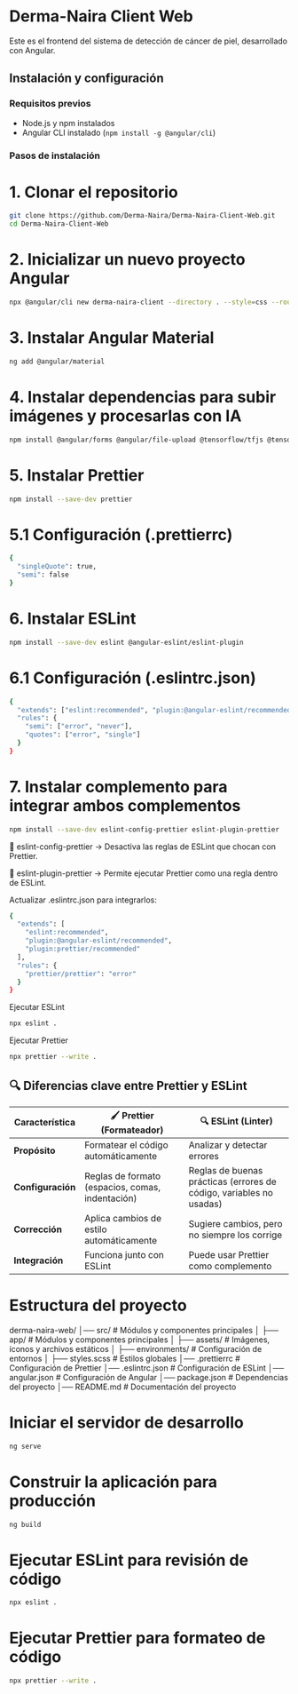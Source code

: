 # Derma-Naira Client Web

Este es el frontend del sistema de detección de cáncer de piel, desarrollado con Angular.

## Instalación y configuración

### **Requisitos previos**
- Node.js y npm instalados
- Angular CLI instalado (`npm install -g @angular/cli`)

### **Pasos de instalación**

# 1. Clonar el repositorio
```bash
git clone https://github.com/Derma-Naira/Derma-Naira-Client-Web.git
cd Derma-Naira-Client-Web
```

# 2. Inicializar un nuevo proyecto Angular
```bash
npx @angular/cli new derma-naira-client --directory . --style=css --routing
```
# 3. Instalar Angular Material
```bash
ng add @angular/material
```
# 4. Instalar dependencias para subir imágenes y procesarlas con IA
```bash
npm install @angular/forms @angular/file-upload @tensorflow/tfjs @tensorflow-models/mobilenet
```
# 5. Instalar Prettier
```bash
npm install --save-dev prettier
```
# 5.1 Configuración (.prettierrc)
```bash
{
  "singleQuote": true,
  "semi": false
}
```
# 6. Instalar ESLint
```bash
npm install --save-dev eslint @angular-eslint/eslint-plugin
```
# 6.1 Configuración (.eslintrc.json)
```bash
{
  "extends": ["eslint:recommended", "plugin:@angular-eslint/recommended"],
  "rules": {
    "semi": ["error", "never"],
    "quotes": ["error", "single"]
  }
}
```
# 7. Instalar complemento para integrar ambos complementos
```bash
npm install --save-dev eslint-config-prettier eslint-plugin-prettier
```
🔹 eslint-config-prettier → Desactiva las reglas de ESLint que chocan con Prettier.

🔹 eslint-plugin-prettier → Permite ejecutar Prettier como una regla dentro de ESLint.

Actualizar .eslintrc.json para integrarlos:
```bash
{
  "extends": [
    "eslint:recommended",
    "plugin:@angular-eslint/recommended",
    "plugin:prettier/recommended"
  ],
  "rules": {
    "prettier/prettier": "error"
  }
}
```
Ejecutar ESLint
```bash
npx eslint .
```
Ejecutar Prettier
```bash
npx prettier --write .
```
## 🔍 Diferencias clave entre Prettier y ESLint

| Característica  | 🖌 Prettier (Formateador) | 🔍 ESLint (Linter) |
|---------------|------------------------|-------------------|
| **Propósito**  | Formatear el código automáticamente | Analizar y detectar errores |
| **Configuración** | Reglas de formato (espacios, comas, indentación) | Reglas de buenas prácticas (errores de código, variables no usadas) |
| **Corrección** | Aplica cambios de estilo automáticamente | Sugiere cambios, pero no siempre los corrige |
| **Integración** | Funciona junto con ESLint | Puede usar Prettier como complemento |


# Estructura del proyecto

derma-naira-web/
│── src/                    # Módulos y componentes principales
│   ├── app/                # Módulos y componentes principales
│   ├── assets/             # Imágenes, íconos y archivos estáticos
│   ├── environments/       # Configuración de entornos
│   ├── styles.scss         # Estilos globales
│── .prettierrc             # Configuración de Prettier
│── .eslintrc.json          # Configuración de ESLint
│── angular.json            # Configuración de Angular
│── package.json            # Dependencias del proyecto
│── README.md               # Documentación del proyecto

# Iniciar el servidor de desarrollo
```bash
ng serve
```
# Construir la aplicación para producción
```bash
ng build
```
# Ejecutar ESLint para revisión de código
```bash
npx eslint .
```
# Ejecutar Prettier para formateo de código
```bash
npx prettier --write .
```